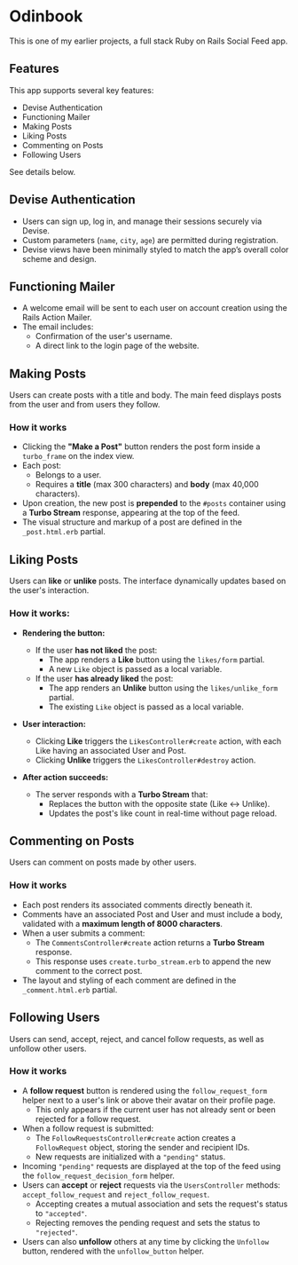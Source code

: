 # Odinbook

This is one of my earlier projects, a full stack Ruby on Rails Social Feed app. 

## Features

This app supports several key features:

- Devise Authentication
- Functioning Mailer
- Making Posts
- Liking Posts
- Commenting on Posts
- Following Users 

See details below.


## Devise Authentication

- Users can sign up, log in, and manage their sessions securely via Devise.
- Custom parameters (`name`, `city`, `age`) are permitted during registration.
- Devise views have been minimally styled to match the app’s overall color scheme and design.

## Functioning Mailer
- A welcome email will be sent to each user on account creation using the Rails Action Mailer.
- The email includes:
  - Confirmation of the user's username.
  - A direct link to the login page of the website.

## Making Posts

Users can create posts with a title and body. The main feed displays posts from the user and from users they follow.

### How it works

- Clicking the **"Make a Post"** button renders the post form inside a `turbo_frame` on the index view.
- Each post:
  - Belongs to a user.
  - Requires a **title** (max 300 characters) and **body** (max 40,000 characters).
- Upon creation, the new post is **prepended** to the `#posts` container using a **Turbo Stream** response, appearing at the top of the feed.
- The visual structure and markup of a post are defined in the `_post.html.erb` partial.

## Liking Posts

Users can **like** or **unlike** posts. The interface dynamically updates based on the user's interaction.

### How it works:

- **Rendering the button:**
  - If the user **has not liked** the post:
    - The app renders a **Like** button using the `likes/form` partial.
    - A new `Like` object is passed as a local variable.
  - If the user **has already liked** the post:
    - The app renders an **Unlike** button using the `likes/unlike_form` partial.
    - The existing `Like` object is passed as a local variable.

- **User interaction:**
  - Clicking **Like** triggers the `LikesController#create` action, with each Like having an associated User and Post.
  - Clicking **Unlike** triggers the `LikesController#destroy` action.

- **After action succeeds:**
  - The server responds with a **Turbo Stream** that:
    - Replaces the button with the opposite state (Like ↔ Unlike).
    - Updates the post's like count in real-time without page reload.
  
## Commenting on Posts

Users can comment on posts made by other users.

### How it works

- Each post renders its associated comments directly beneath it.
- Comments have an associated Post and User and must include a body, validated with a **maximum length of 8000 characters**.
- When a user submits a comment:
  - The `CommentsController#create` action returns a **Turbo Stream** response.
  - This response uses `create.turbo_stream.erb` to append the new comment to the correct post.
- The layout and styling of each comment are defined in the `_comment.html.erb` partial.

## Following Users

Users can send, accept, reject, and cancel follow requests, as well as unfollow other users.

### How it works

- A **follow request** button is rendered using the `follow_request_form` helper next to a user's link or above their avatar on their profile page.
  - This only appears if the current user has not already sent or been rejected for a follow request.
- When a follow request is submitted:
  - The `FollowRequestsController#create` action creates a `FollowRequest` object, storing the sender and recipient IDs.
  - New requests are initialized with a `"pending"` status.
- Incoming `"pending"` requests are displayed at the top of the feed using the `follow_request_decision_form` helper.
- Users can **accept** or **reject** requests via the `UsersController` methods: `accept_follow_request` and `reject_follow_request`.
  - Accepting creates a mutual association and sets the request's status to `"accepted"`.
  - Rejecting removes the pending request and sets the status to `"rejected"`.
- Users can also **unfollow** others at any time by clicking the `Unfollow` button, rendered with the `unfollow_button` helper.
